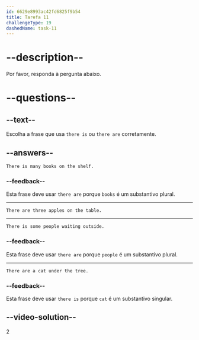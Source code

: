 ```yaml
---
id: 6629e8993ac42fd6825f9b54
title: Tarefa 11
challengeType: 19
dashedName: task-11
---
```


# --description--

Por favor, responda à pergunta abaixo.

# --questions--

## --text--

Escolha a frase que usa `there is` ou `there are` corretamente.

## --answers--

`There is many books on the shelf.`

### --feedback--

Esta frase deve usar `there are` porque `books` é um substantivo plural.

---

`There are three apples on the table.`

---

`There is some people waiting outside.`

### --feedback--

Esta frase deve usar `there are` porque `people` é um substantivo plural.

---

`There are a cat under the tree.`

### --feedback--

Esta frase deve usar `there is` porque `cat` é um substantivo singular.

## --video-solution--

2
